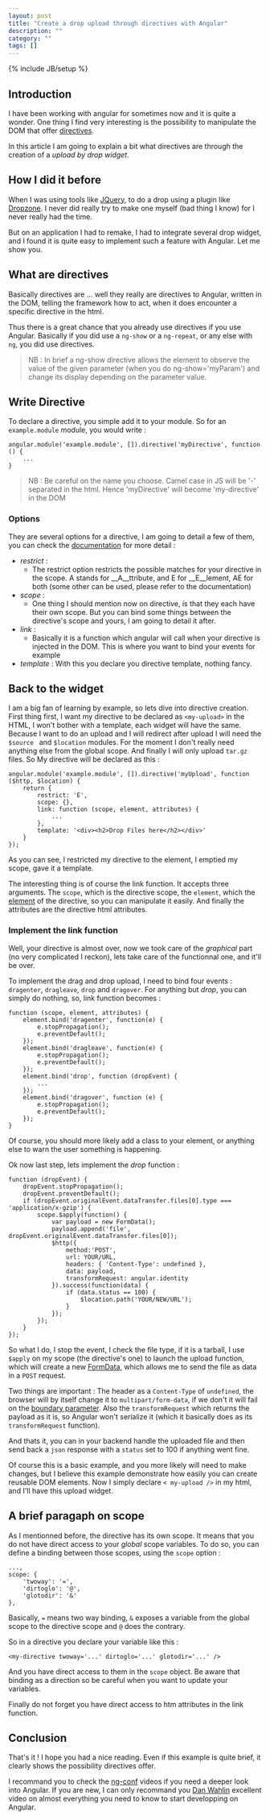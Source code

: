 ```yaml
---
layout: post
title: "Create a drop upload through directives with Angular"
description: ""
category: ""
tags: []
---
```

{% include JB/setup %}

## Introduction

I have been working with angular for sometimes now and it is quite a wonder. One thing I find very interesting is the possibility to manipulate the DOM that offer [directives](http://docs.angularjs.org/guide/directive).

In this article I am going to explain a bit what directives are through the creation of a _upload by drop widget_.

## How I did it before

When I was using tools like [JQuery](https://jquery.com), to do a drop using a plugin like [Dropzone](http://dropzonejs.com). I never did really try to make one myself (bad thing I know) for I never really had the time.

But on an application I had to remake, I had to integrate several drop widget, and I found it is quite easy to implement such a feature with Angular. Let me show you.

## What are directives

Basically directives are ... well they really are directives to Angular, written in the DOM, telling the framework how to act, when it does encounter a specific directive in the html.

Thus there is a great chance that you already use directives if you use Angular. Basically if you did use a `ng-show` or a `ng-repeat`, or any else with `ng`, you did use directives.

> NB : In brief a ng-show directive allows the element to observe the value of the given parameter (when you do ng-show='myParam') and change its display depending on the parameter value.

## Write Directive

To declare a directive, you simple add it to your module. So for an `example.module` module, you would write :

    angular.module('example.module', []).directive('myDirective', function () {
        ...
    }

> NB : Be careful on the name you choose. Camel case in JS will be '-' separated in the html. Hence 'myDirective' will become 'my-directive' in the DOM

### Options

They are several options for a directive, I am going to detail a few of them, you can check the [documentation](http://docs.angularjs.org/guide/directive) for more detail :

* _restrict_ :
    - The restrict option restricts the possible matches for your directive in the scope. A stands for __A__ttribute, and E for __E__lement, AE for both (some other can be used, please refer to the documentation)
* _scope_ :
    - One thing I should mention now on directive, is that they each have their own scope. But you can bind some things between the directive's scope and yours, I am going to detail it after.
* _link_ :
    - Basically it is a function which angular will call when your directive is injected in the DOM. This is where you want to bind your events for example
* _template_ : With this you declare you directive template, nothing fancy.

## Back to the widget

I am a big fan of learning by example, so lets dive into directive creation. First thing first, I want my directive to be declared as `<my-upload>` in the HTML, I won't bother with a template, each widget will have the same. Because I want to do an upload and I will redirect after upload I will need the `$source ` and `$location` modules. For the moment I don't really need anything else from the global scope. And finally I will only upload `tar.gz` files. So My directive will be declared as this :

    angular.module('example.module', []).directive('myUpload', function ($http, $location) {
        return {
            restrict: 'E',
            scope: {},
            link: function (scope, element, attributes) {
                ...
            },
            template: '<div><h2>Drop Files here</h2></div>'
        }
    });

As you can see, I restricted my directive to the element, I emptied my scope, gave it a template.

The interesting thing is of course the link function. It accepts three arguments. The `scope`, which is the directive scope, the `element`, which the [element](http://docs.angularjs.org/api/angular.element) of the directive, so you can manipulate it easily. And finally the attributes are the directive html attributes.

### Implement the link function

Well, your directive is almost over, now we took care of the _graphical_ part (no very complicated I reckon), lets take care of the functionnal one, and it'll be over.

To implement the drag and drop upload, I need to bind four events : `dragenter`, `dragleave`, `drop` and `dragover`. For anything but _drop_, you can simply do nothing, so, link function becomes :

    function (scope, element, attributes) {
        element.bind('dragenter', function(e) {
            e.stopPropagation();
            e.preventDefault();
        });
        element.bind('dragleave', function(e) {
            e.stopPropagation();
            e.preventDefault();
        });
        element.bind('drop', function (dropEvent) {
            ...
        });
        element.bind('dragover', function (e) {
            e.stopPropagation();
            e.preventDefault();
        });
    }

Of course, you should more likely add a class to your element, or anything else to warn the user something is happening.

Ok now last step, lets implement the _drop_ function :

    function (dropEvent) {
        dropEvent.stopPropagation();
        dropEvent.preventDefault();
        if (dropEvent.originalEvent.dataTransfer.files[0].type === 'application/x-gzip') {
            scope.$apply(function() {
                var payload = new FormData();
                payload.append('file', dropEvent.originalEvent.dataTransfer.files[0]);
                $http({
                    method:'POST',
                    url: YOUR/URL,
                    headers: { 'Content-Type': undefined },
                    data: payload,
                    transformRequest: angular.identity
                }).success(function(data) {
                    if (data.status == 100) {
                        $location.path('YOUR/NEW/URL');
                    }
                });
            });
        }
    });

So what I do, I stop the event, I check the file type, if it is a tarball, I use `$apply` on my scope (the directive's one) to launch the upload function, which will create a new [FormData](https://developer.mozilla.org/en-US/docs/Web/API/FormData), which allows me to send the file as data in a `POST` request.

Two things are important : The header as a `Content-Type` of `undefined`, the browser will by itself change it to `multipart/form-data`, if we don't it will fail on the [boundary parameter](http://www.w3.org/Protocols/rfc1341/7_2_Multipart.html). Also the `transformRequest` which returns the payload as it is, so Angular won't serialize it (which it basically does as its `transformRequest` function).

And thats it, you can in your backend handle the uploaded file and then send back a `json` response with a `status` set to 100 if anything went fine.

Of course this is a basic example, and you more likely will need to make changes, but I believe this example demonstrate how easily you can create reusable DOM elements. Now I simply declare `< my-upload />` in my html, and I'll have this upload widget.

## A brief paragaph on scope

As I mentionned before, the directive has its own scope. It means that you do not have direct access to your _global_ scope variables. To do so, you can define a binding between those scopes, using the `scope` option :

    ...,
    scope: {
        'twoway': '=',
        'dirtoglo': '@',
        'glotodir': '&'
    },

Basically, `=` means two way binding, `&` exposes a variable from the global scope to the directive scope and `@` does the contrary.

So in a directive you declare your variable like this :

    <my-directive twoway='...' dirtoglo='...' glotodir='...' />

And you have direct access to them in the `scope` object. Be aware that binding as a direction so be careful when you want to update your variables.

Finally do not forget you have direct access to htm attributes in the link function.

## Conclusion

That's it ! I hope you had a nice reading. Even if this example is quite brief, it clearly shows the possibility directives offer.

I recommand you to check the [ng-conf](https://www.youtube.com/user/ngconfvideos/videos) videos if you need a deeper look into Angular. If you are new, I can only recommand you [Dan Wahlin](https://www.youtube.com/watch?v=i9MHigUZKEM) excellent video on almost everything you need to know to start developping on Angular.